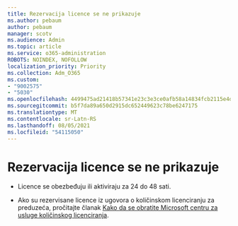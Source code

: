 ```yaml
---
title: Rezervacija licence se ne prikazuje
ms.author: pebaum
author: pebaum
manager: scotv
ms.audience: Admin
ms.topic: article
ms.service: o365-administration
ROBOTS: NOINDEX, NOFOLLOW
localization_priority: Priority
ms.collection: Adm_O365
ms.custom:
- "9002575"
- "5030"
ms.openlocfilehash: 4499475ad21418b57341e23c3e3ce0afb58a14834fcb2115e4dffc9881f1b6cf
ms.sourcegitcommit: b5f7da89a650d2915dc652449623c78be6247175
ms.translationtype: MT
ms.contentlocale: sr-Latn-RS
ms.lasthandoff: 08/05/2021
ms.locfileid: "54115050"
---
```

# <a name="license-reservation-does-not-show"></a>Rezervacija licence se ne prikazuje

- Licence se obezbeđuju ili aktiviraju za 24 do 48 sati.

- Ako su rezervisane licence iz ugovora o količinskom licenciranju za preduzeća, pročitajte članak [Kako da se obratite Microsoft centru za usluge količinskog licenciranja](https://support.microsoft.com/help/4471406/how-to-contact-the-microsoft-volume-licensing-service-center).
